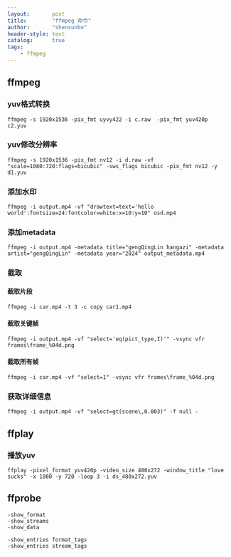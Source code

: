 ```yaml
---
layout:       post
title:        "ffmpeg 命令"
author:       "shensunbo"
header-style: text
catalog:      true
tags:
    - ffmpeg
---
```


## ffmpeg
### yuv格式转换 
`ffmpeg -s 1920x1536 -pix_fmt uyvy422 -i c.raw  -pix_fmt yuv420p  c2.yuv`
### yuv修改分辨率
`ffmpeg -s 1920x1536 -pix_fmt nv12 -i d.raw -vf "scale=1080:720:flags=bicubic" -sws_flags bicubic -pix_fmt nv12 -y d1.yuv`
### 添加水印
`ffmpeg -i output.mp4 -vf "drawtext=text='hello world':fontsize=24:fontcolor=white:x=10:y=10" osd.mp4`
### 添加metadata
`ffmpeg -i output.mp4 -metadata title="gengQingLin hangazi" -metadata artist="gengQingLin" -metadata year="2024" output_metadata.mp4`
### 截取
#### 截取片段
`ffmpeg -i car.mp4 -t 3 -c copy car1.mp4`
#### 截取关键帧
`ffmpeg -i output.mp4 -vf "select='eq(pict_type,I)'" -vsync vfr frames\frame_%04d.png`
#### 截取所有帧
`ffmpeg -i car.mp4 -vf "select=1" -vsync vfr frames\frame_%04d.png`
### 获取详细信息
`ffmpeg -i output.mp4 -vf "select=gt(scene\,0.003)" -f null -`
## ffplay
### 播放yuv
`ffplay -pixel_format yuv420p -video_size 480x272 -window_title "love sucks" -x 1080 -y 720 -loop 3 -i ds_480x272.yuv`

## ffprobe
```
-show_format
-show_streams
-show_data

-show_entries format_tags
-show_entries stream_tags

```
